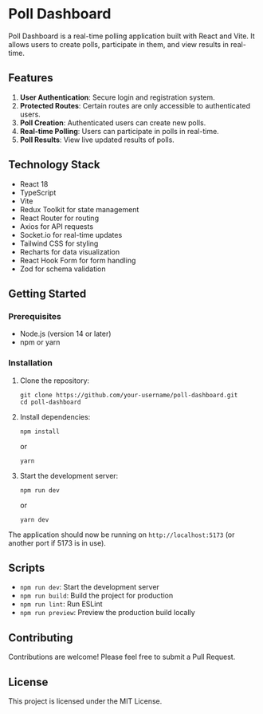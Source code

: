 # Poll Dashboard

Poll Dashboard is a real-time polling application built with React and Vite. It allows users to create polls, participate in them, and view results in real-time.

## Features

1. **User Authentication**: Secure login and registration system.
2. **Protected Routes**: Certain routes are only accessible to authenticated users.
3. **Poll Creation**: Authenticated users can create new polls.
4. **Real-time Polling**: Users can participate in polls in real-time.
5. **Poll Results**: View live updated results of polls.

## Technology Stack

- React 18
- TypeScript
- Vite
- Redux Toolkit for state management
- React Router for routing
- Axios for API requests
- Socket.io for real-time updates
- Tailwind CSS for styling
- Recharts for data visualization
- React Hook Form for form handling
- Zod for schema validation

## Getting Started

### Prerequisites

- Node.js (version 14 or later)
- npm or yarn

### Installation

1. Clone the repository:
   ```
   git clone https://github.com/your-username/poll-dashboard.git
   cd poll-dashboard
   ```

2. Install dependencies:
   ```
   npm install
   ```
   or
   ```
   yarn
   ```

3. Start the development server:
   ```
   npm run dev
   ```
   or
   ```
   yarn dev
   ```

The application should now be running on `http://localhost:5173` (or another port if 5173 is in use).

## Scripts

- `npm run dev`: Start the development server
- `npm run build`: Build the project for production
- `npm run lint`: Run ESLint
- `npm run preview`: Preview the production build locally

## Contributing

Contributions are welcome! Please feel free to submit a Pull Request.

## License

This project is licensed under the MIT License.